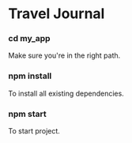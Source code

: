 # Travel Journal

### cd my_app
Make sure you're in the right path.

### npm install
To install all existing dependencies.

### npm start
To start project.

